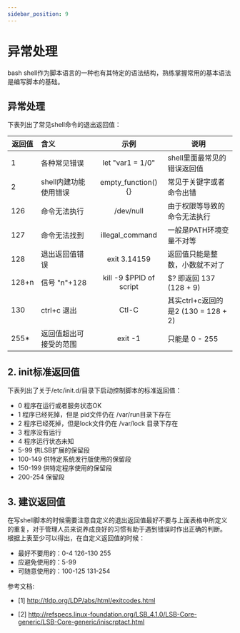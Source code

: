 ```yaml
---
sidebar_position: 9
---
```


# 异常处理

bash shell作为脚本语言的一种也有其特定的语法结构，熟练掌握常用的基本语法是编写脚本的基础。


## 异常处理

下表列出了常见shell命令的退出返回值：

| 返回值 | 含义 | 示例 | 说明
|----|:---|:---:|---|
| 1  |  各种常见错误 |   let "var1 = 1/0"  |  shell里面最常见的错误返回值
| 2  |  shell内建功能使用错误 |   empty_function() {}  |  常见于关键字或者命令出错
| 126 |   命令无法执行 |   /dev/null  |  由于权限等导致的命令无法执行
| 127 |   命令无法找到 |   illegal_command |   一般是PATH环境变量不对等
| 128 |   退出返回值错误 |   exit 3.14159  |  返回值只能是整数，小数就不对了
| 128+n |    信号 "n"+128 |   kill -9 $PPID of script |   $? 即返回 137 (128 + 9)
| 130 |   ctrl+c 退出 |   Ctl-C  |  其实ctrl+c返回的是2 (130 = 128 + 2)
| 255* |   返回值超出可接受的范围 |   exit  -1 |   只能是 0 - 255

## 2. init标准返回值

下表列出了关于/etc/init.d/目录下启动控制脚本的标准返回值：

* 0    程序在运行或者服务状态OK
* 1    程序已经死掉，但是 pid文件仍在 /var/run目录下存在
* 2    程序已经死掉，但是lock文件仍在 /var/lock 目录下存在
* 3    程序没有运行
* 4    程序运行状态未知
* 5-99    供LSB扩展的保留段
* 100-149    供特定系统发行版使用的保留段
* 150-199    供特定程序使用的保留段
* 200-254    保留段

## 3. 建议返回值
在写shell脚本的时候需要注意自定义的退出返回值最好不要与上面表格中所定义的重复，对于管理人员来说养成良好的习惯有助于遇到错误时作出正确的判断。
根据上表至少可以得出，在自定义返回值的时候：
- 最好不要用的：0-4 126-130 255
- 应避免使用的：5-99
- 可随意使用的：100-125 131-254

参考文档:

- [1] http://tldp.org/LDP/abs/html/exitcodes.html

- [2] http://refspecs.linux-foundation.org/LSB_4.1.0/LSB-Core-generic/LSB-Core-generic/iniscrptact.html

